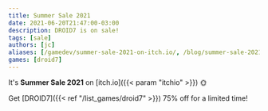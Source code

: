 ```yaml
---
title: Summer Sale 2021
date: 2021-06-20T21:47:00-03:00
description: DROID7 is on sale!
tags: [sale]
authors: [jc]
aliases: [/gamedev/summer-sale-2021-on-itch.io/, /blog/summer-sale-2021-on-itch.io/]
games: [droid7]
---
```


It's **Summer Sale 2021** on [itch.io]({{< param "itchio" >}}) 🌞

Get [DROID7]({{< ref "/list_games/droid7" >}}) 75% off for a limited time!
